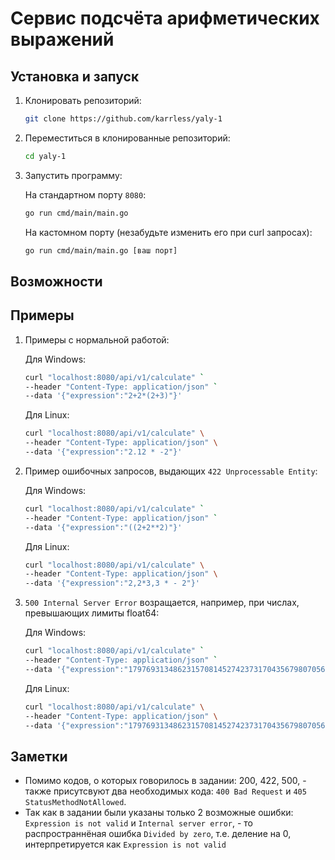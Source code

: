 # Сервис подсчёта арифметических выражений

## Установка и запуск
1. Клонировать репозиторий:
    ```bash
    git clone https://github.com/karrless/yaly-1
    ```
2. Переместиться в клонированные репозиторий:
    ```bash
    cd yaly-1
    ```
3. Запустить программу:
   
   На стандартном порту `8080`:

    ```bash
    go run cmd/main/main.go
    ```

   На кастомном порту (незабудьте изменить его при curl запросах):

    ```bash
    go run cmd/main/main.go [ваш порт]
    ```

## Возможности

## Примеры
1. Примеры с нормальной работой:

    Для Windows:
    ```bash
    curl "localhost:8080/api/v1/calculate" `
    --header "Content-Type: application/json" `
    --data '{"expression":"2+2*(2+3)"}'
    ```

    Для Linux:
    ```bash
    curl "localhost:8080/api/v1/calculate" \
    --header "Content-Type: application/json" \
    --data '{"expression":"2.12 * -2"}'
    ```

2. Пример ошибочных запросов, выдающих `422 Unprocessable Entity`:
    
    Для Windows:
    ```bash
    curl "localhost:8080/api/v1/calculate" `
    --header "Content-Type: application/json" `
    --data '{"expression":"((2+2**2)"}'
    ```

    Для Linux:
    ```bash
    curl "localhost:8080/api/v1/calculate" \
    --header "Content-Type: application/json" \
    --data '{"expression":"2,2*3,3 * - 2"}'
    ```

3. `500 Internal Server Error` возращается, например, при числах, превышающих лимиты float64:

    Для Windows:
    ```bash
    curl "localhost:8080/api/v1/calculate" `
    --header "Content-Type: application/json" `
    --data '{"expression":"1797693134862315708145274237317043567980705675258449965989174768031572607800285387605895586327668781715404589535143824642343213268894641827684675467035375169860499105765512820762454900903893289440758685084551339423045832369032229481658085593321233482747978262041447231687381771809192998812504040261841248583600+1"}'
    ```

    Для Linux:
    ```bash
    curl "localhost:8080/api/v1/calculate" \
    --header "Content-Type: application/json" \
    --data '{"expression":"1797693134862315708145274237317043567980705675258449965989174768031572607800285387605895586327668781715404589535143824642343213268894641827684675467035375169860499105765512820762454900903893289440758685084551339423045832369032229481658085593321233482747978262041447231687381771809192998812504040261841248583600+1"}'
    ```

## Заметки
- Помимо кодов, о которых говорилось в задании: 200, 422, 500, - также присутсвуют два необходимых кода: `400 Bad Request` и `405 StatusMethodNotAllowed`.
- Так как в задании были указаны только 2 возможные ошибки: `Expression is not valid` и `Internal server error`, - то распространнёная ошибка `Divided by zero`, т.е. деление на 0, интерпретируется как `Expression is not valid`